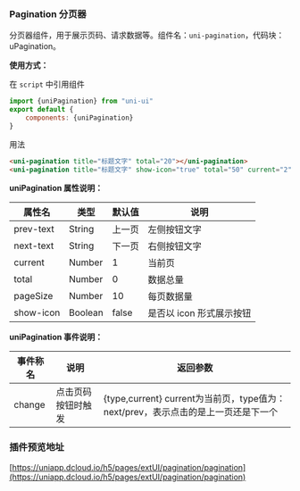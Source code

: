### Pagination 分页器

分页器组件，用于展示页码、请求数据等。组件名：``uni-pagination``，代码块： uPagination。

**使用方式：**

在 ``script`` 中引用组件 

```javascript
import {uniPagination} from "uni-ui"
export default {
    components: {uniPagination}
}
```

用法

```html
<uni-pagination title="标题文字" total="20"></uni-pagination>
<uni-pagination title="标题文字" show-icon="true" total="50" current="2"></uni-pagination>
```

**uniPagination 属性说明：**

|属性名|类型|默认值	|说明|
|---|----|---|---|
|prev-text|String|上一页|左侧按钮文字|
|next-text|String|下一页|右侧按钮文字|
|current|Number|1|当前页|
|total|Number|0|数据总量|
|pageSize|Number|10|每页数据量|
|show-icon|Boolean|false|是否以 icon 形式展示按钮|


**uniPagination 事件说明：**

|事件称名|说明|返回参数|
|---|----|---|
|change|点击页码按钮时触发|{type,current} current为当前页，type值为：next/prev，表示点击的是上一页还是下一个|

### 插件预览地址

[https://uniapp.dcloud.io/h5/pages/extUI/pagination/pagination](https://uniapp.dcloud.io/h5/pages/extUI/pagination/pagination)